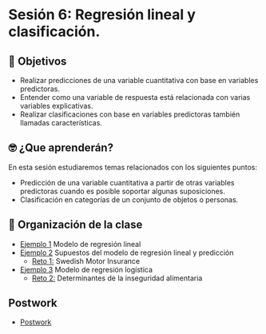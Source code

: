# Sesión 6: Regresión lineal y clasificación.

## :dart: Objetivos

- Realizar predicciones de una variable cuantitativa con base en variables predictoras.
- Entender como una variable de respuesta está relacionada con varias variables explicativas. 
- Realizar clasificaciones con base en variables predictoras también llamadas características.

## 🤓 ¿Que aprenderán? 

En esta sesión estudiaremos temas relacionados con los siguientes puntos:

- Predicción de una variable cuantitativa a partir de otras variables predictoras cuando es posible soportar algunas suposiciones.
- Clasificación en categorías de un conjunto de objetos o personas.

## 📂 Organización de la clase

- [Ejemplo 1](https://github.com/beduExpert/Programacion-R-Santander-2021/tree/master/Sesion-05/Ejemplo-01) Modelo de regresión lineal
- [Ejemplo 2](https://github.com/beduExpert/Programacion-R-Santander-2021/tree/master/Sesion-05/Ejemplo-01) Supuestos del modelo de regresión lineal y predicción
   - [Reto 1:](https://github.com/beduExpert/Programacion-R-Santander-2021/tree/master/Sesion-05/Reto-01) Swedish Motor Insurance
- [Ejemplo 3](https://github.com/beduExpert/Programacion-R-Santander-2021/tree/master/Sesion-05/Ejemplo-02) Modelo de regresión logística
   - [Reto 2:](https://github.com/beduExpert/Programacion-R-Santander-2021/tree/master/Sesion-05/Reto-02) Determinantes de la inseguridad alimentaria

## Postwork
- [Postwork](https://github.com/beduExpert/Programacion-R-Santander-2021/tree/main/Sesion-05/Postwork)
